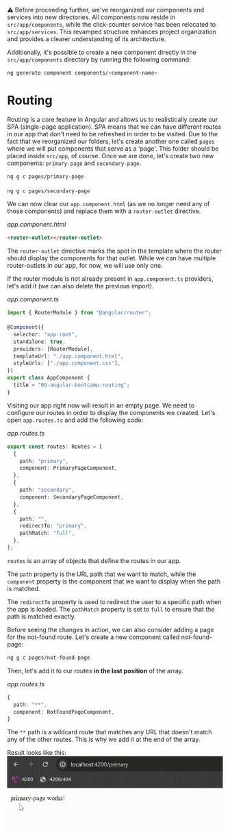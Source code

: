 ⚠️ Before proceeding further, we've reorganized our components and services into new directories. All components now reside in `src/app/components`, while the click-counter service has been relocated to `src/app/services`. This revamped structure enhances project organization and provides a clearer understanding of its architecture.

Additionally, it's possible to create a new component directly in the `src/app/components` directory by running the following command:

```bash
ng generate component components/<component-name>
```

# Routing

Routing is a core feature in Angular and allows us to realistically create our SPA (single-page application). SPA means that we can have different routes in our app that don't need to be refreshed in order to be visited. Due to the fact that we reorganized our folders, let's create another one called `pages` where we will put components that serve as a 'page'. This folder should be placed inside `src/app`, of course. Once we are done, let's create two new components: `primary-page` and `secondary-page`.

```bash
ng g c pages/primary-page

ng g c pages/secondary-page
```

We can now clear our `app.component.html` (as we no longer need any of those components) and replace them with a `router-outlet` directive.

_app.component.html_

```html
<router-outlet></router-outlet>
```

The `router-outlet` directive marks the spot in the template where the router should display the components for that outlet. While we can have multiple router-outlets in our app, for now, we will use only one.

If the router module is not already present in `app.component.ts` providers, let's add it (we can also delete the previous import).

_app.component.ts_

```typescript
import { RouterModule } from "@angular/router";

@Component({
  selector: "app-root",
  standalone: true,
  providers: [RouterModule],
  templateUrl: "./app.component.html",
  styleUrls: ["./app.component.css"],
})
export class AppComponent {
  title = "05-angular-bootcamp-routing";
}
```

Visiting our app right now will result in an empty page. We need to configure our routes in order to display the components we created. Let's open `app.routes.ts` and add the following code:

_app.routes.ts_

```typescript
export const routes: Routes = [
  {
    path: "primary",
    component: PrimaryPageComponent,
  },
  {
    path: "secondary",
    component: SecondaryPageComponent,
  },
  {
    path: "",
    redirectTo: "primary",
    pathMatch: "full",
  },
];
```

`routes` is an array of objects that define the routes in our app.

The `path` property is the URL path that we want to match, while the `component` property is the component that we want to display when the path is matched.

The `redirectTo` property is used to redirect the user to a specific path when the app is loaded. The `pathMatch` property is set to `full` to ensure that the path is matched exactly.

Before seeing the changes in action, we can also consider adding a page for the not-found route. Let's create a new component called not-found-page:

```bash
ng g c pages/not-found-page
```

Then, let's add it to our routes **in the last position** of the array.

_app.routes.ts_

```typescript
{
  path: "**",
  component: NotFoundPageComponent,
}
```

The `**` path is a wildcard route that matches any URL that doesn't match any of the other routes. This is why we add it at the end of the array.

Result looks like this:
![Routing](/src/assets/05-angular-bootcamp-routing/05-routing.gif)
